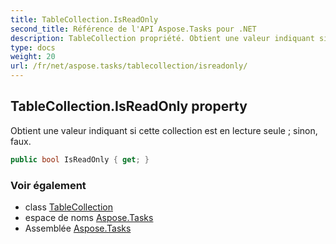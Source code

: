 ```yaml
---
title: TableCollection.IsReadOnly
second_title: Référence de l'API Aspose.Tasks pour .NET
description: TableCollection propriété. Obtient une valeur indiquant si cette collection est en lecture seule  sinon faux.
type: docs
weight: 20
url: /fr/net/aspose.tasks/tablecollection/isreadonly/
---
```

## TableCollection.IsReadOnly property

Obtient une valeur indiquant si cette collection est en lecture seule ; sinon, faux.

```csharp
public bool IsReadOnly { get; }
```

### Voir également

* class [TableCollection](../)
* espace de noms [Aspose.Tasks](../../tablecollection/)
* Assemblée [Aspose.Tasks](../../../)


